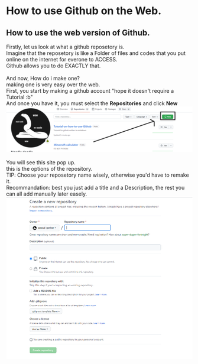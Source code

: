 # How to use Github on the Web.

## How to use the web version of Github.

Firstly, let us look at what a github reposetory is.\
Imagine that the reposetory is like a Folder of files and codes that you put online on the internet for everone to ACCESS.\
Github allows you to do EXACTLY that.
\
\
And now, How do i make one?\
making one is very easy over the web.\
First, you start by making a github account "hope it doesn't require a Tutorial :b"\
And once you have it, you must select the **Repositories** and click **New**\
![Random Image](https://github.com/pascal-gerber/Tutorial-on-how-to-use-Github/blob/main/Create%20The%20First%20Reposetory.PNG)
\
\
You will see this site pop up.\
this is the options of the repository.\
TIP: Choose your reposetory name wisely, otherwise you'd have to remake it.\
Recommandation: best you just add a title and a Description, the rest you can all add manually later easely.\
![Random Image](https://github.com/pascal-gerber/Tutorial-on-how-to-use-Github/blob/main/Options.PNG)